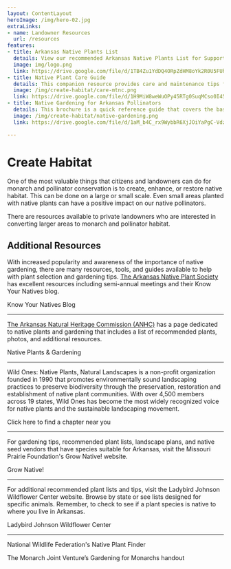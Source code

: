 ```yaml
---
layout: ContentLayout
heroImage: /img/hero-02.jpg
extraLinks:
- name: Landowner Resources
  url: /resources
features:
- title: Arkansas Native Plants List
  details: View our recommended Arkansas Native Plants List for Supporting Monarchs and Pollinators!
  image: img/logo.png
  link: https://drive.google.com/file/d/1TB4Zu1YdDQ4ORpZdHM8oYk2R0U5FUhJV/view?usp=sharing 
- title: Native Plant Care Guide
  details: This companion resource provides care and maintenance tips for our Arkansas Native Plants List in a formal garden setting.
  image: /img/create-habitat/care-mtnc.png
  link: https://drive.google.com/file/d/1H9MiW8weWuOPy45RTg0SuqMCso0I459w/view?usp=sharing
- title: Native Gardening for Arkansas Pollinators
  details: This brochure is a quick reference guide that covers the basics of getting started with native plant gardening.
  image: /img/create-habitat/native-gardening.png
  link: https://drive.google.com/file/d/1aM_b4C_rx9WybbR6XjJOiYaPgC-VdzzV/view

---
```

# Create Habitat

One of the most valuable things that citizens and landowners can do for monarch and 
pollinator conservation is to create, enhance, or restore native habitat. This can be 
done on a large or small scale. Even small areas planted with native plants can have a 
positive impact on our native pollinators.

There are resources available to private landowners who are interested in converting 
larger areas to monarch and pollinator habitat.

<features />

## Additional Resources
With increased popularity and awareness of the importance of native gardening, there are many resources, tools, and guides available to help with plant selection and gardening tips.
[The Arkansas Native Plant Society](https://anps.org/) has excellent resources including semi-annual meetings and their Know Your Natives blog.

<custom-button to="https://anps.org/blog/" external>Know Your Natives Blog</custom-button>

----

[The Arkansas Natural Heritage Commission (ANHC)](http://www.naturalheritage.com/) has a page dedicated to native plants and gardening that includes a list of recommended plants, photos, and additional resources.

<custom-button to="http://www.naturalheritage.com/Education/native-plants" external>Native Plants & Gardening</custom-button>

----

Wild Ones: Native Plants, Natural Landscapes is a non-profit organization founded in 1990 that promotes environmentally sound landscaping practices to preserve biodiversity through the preservation, restoration and establishment of native plant communities. With over 4,500 members across 19 states, Wild Ones has become the most widely recognized voice for native plants and the sustainable landscaping movement.

<custom-button to="https://wildones.org/chapters-2/chapters-in-arkansas/" external>Click here to find a chapter near you</custom-button>

----

For gardening tips, recommended plant lists, landscape plans, and native seed vendors that have species suitable for Arkansas, visit the Missouri Prairie Foundation's Grow Native! website.

<custom-button to="https://www.moprairie.org/GrowNative" external>Grow Native!</custom-button>

----

For additional recommended plant lists and tips, visit the Ladybird Johnson Wildflower Center website. Browse by state or see lists designed for specific animals. Remember, to check to see if a plant species is native to where you live in Arkansas.

<custom-button to="https://www.wildflower.org/collections/" external>Ladybird Johnson Wildflower Center</custom-button>

----

<custom-button to="https://www.nwf.org/NativePlantFinder/" external>National Wildlife Federation's Native Plant Finder</custom-button>

<custom-button to="https://monarchjointventure.org/images/uploads/documents/GardeningforMonarchsUpdated.pdf" external>The Monarch Joint Venture’s Gardening for Monarchs handout</custom-button>

